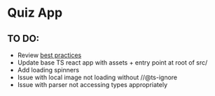 # Quiz App

## TO DO:

- Review [best practices](https://www.sitepoint.com/react-with-typescript-best-practices/)
- Update base TS react app with assets + entry point at root of src/
- Add loading spinners
- Issue with local image not loading without //@ts-ignore
- Issue with parser not accessing types appropriately
